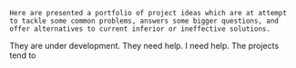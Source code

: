 	Here are presented a portfolio of project ideas which are at attempt to tackle some common problems, answers some bigger questions, and offer alternatives to current inferior or ineffective solutions. 
They are under development. They need help. I need help.
The projects tend to 